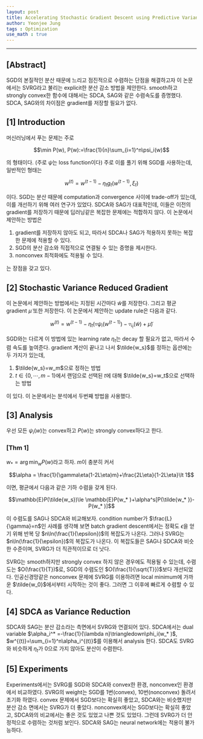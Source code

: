 ```yaml
---
layout: post
title: Accelerating Stochastic Gradient Descent using Predictive Variance Reduction
author: Yeonjee Jung
tags : Optimization
use_math : true
---
```

---

## [Abstract]

SGD의 본질적인 분산 때문에 느리고 점진적으로 수렴하는 단점을 해결하고자 이 논문에서는 SVRG라고 불리는 explicit한 분산 감소 방법을 제안한다. smooth하고 strongly convex한 함수에 대해서는 SDCA, SAG와 같은 수렴속도를 증명했다. SDCA, SAG와의 차이점은 gradient를 저장할 필요가 없다.

## [1] Introduction

머신러닝에서 푸는 문제는 주로

$$\min P(w), P(w):=\frac{1}{n}\sum_{i=1}^n\psi_i(w)$$

의 형태이다. (주로 $\psi$는 loss function이다) 주로 이를 풀기 위해 SGD를 사용하는데, 일반적인 형태는

$$w^{(t)}=w^{(t-1)}-\eta_tg_t(w^{(t-1)}, \xi_t)$$

이다. SGD는 분산 때문에 computation과 convergence 사이에 trade-off가 있는데, 이를 개선하기 위해 여러 연구가 있었다. SDCA와 SAG가 대표적인데, 이들은 이전의 gradient를 저장하기 때문에 딥러닝같은 복잡한 문제에는 적합하지 않다. 이 논문에서 제안하는 방법은

1. gradient를 저장하지 않아도 되고, 따라서 SDCA나 SAG가 적용하지 못하는 복잡한 문제에 적용할 수 있다.  
2. SGD의 분산 감소와 직접적으로 연결될 수 있는 증명을 제시한다.  
3. nonconvex 최적화에도 적용될 수 있다.

는 장점을 갖고 있다.

## [2] Stochastic Variance Reduced Gradient

이 논문에서 제안하는 방법에서는 지정된 시간마다 $\tilde{w}$를 저장한다. 그리고 평균 gradient $\tilde{\mu}$ 또한 저장한다. 이 논문에서 제안하는 update rule은 다음과 같다.

$$w^{(t)}=w^{(t-1)}-\eta_t(\triangledown\psi_i(w^{(t-1)})-\triangledown_{i_t}(\tilde{w})+\tilde{\mu})$$

SGD와는 다르게 이 방법에 있는 learning rate $\eta_t$는 decay 할 필요가 없고, 따라서 수렴 속도를 높여준다. gradient 계산이 끝나고 나서 $\tilde{w_s}$를 정하는 옵션에는 두 가지가 있는데,

1. $\tilde{w_s}=w_m$으로 정하는 방법  
2. $t\in \{0, \cdots , m-1\}$에서 랜덤으로 선택된 $t$에 대해 $\tilde{w_s}=w_t$으로 선택하는 방법

이 있다. 이 논문에서는 분석에서 두번째 방법을 사용했다.

## [3] Analysis

우선 모든 $\psi_i(w)$는 convex하고 $P(w)$는 strongly convex하다고 한다.

### [Thm 1]

$w_* =\arg\min_w P(w)$라고 하자. $m$이 충분히 커서

$$\alpha = \frac{1}{\gamma\eta(1-2L\eta)m}+\frac{2L\eta}{1-2L\eta}\lt 1$$

이면, 평균에서 다음과 같은 기하 수렴을 갖게 된다.

$$\mathbb{E}P(\tilde{w_s})\le \mathbb{E}P(w_* )+\alpha^s[P(\tilde{w_* })-P(w_* )]$$

이 수렴도를 SAG나 SDCA와 비교해보자. condition number가 $\frac{L}{\gamma}=n$인 사례를 생각해 보면 batch gradient descent에서는 정확도 $\epsilon$을 얻기 위해 반복 당 $n\ln(\frac{1}{\epsilon})$의 복잡도가 나온다. 그러나 SVRG는 $n\ln(\frac{1}{\epsilon})$의 복잡도가 나온다. 이 복잡도들은 SAG나 SDCA와 비슷한 수준이며, SVRG가 더 직관적이므로 더 낫다.

SVRG는 smooth하지만 strongly convex 하지 않은 경우에도 적용될 수 있는데, 수렴도는 $O(\frac{1}{T})$로, SGD의 수렴도인 $O(\frac{1}{\sqrt{T}})$보다 개선되었다. 인공신경망같은 nonconvex 문제에 SVRG를 이용하려면 local minimum에 가까운 $\tilde{w_0}$에서부터 시작하는 것이 좋다. 그러면 그 이후에 빠르게 수렴할 수 있다.

## [4] SDCA as Variance Reduction

SDCA와 SAG는 분산 감소라는 측면에서 SVRG와 연결되어 있다. SDCA에서는 dual variable $\alpha_i^* =-\frac{1}{\lambda n}\triangledown\phi_i(w_* )$, $w^{(t)}=\sum_{i=1}^n\alpha_i^{(t)}$를 이용해서 analysis 한다. SDCA도 SVRG와 비슷하게 $\eta_t$가 $0$으로 가지 않아도 분산이 수렴한다.

## [5] Experiments

Experiments에서는 SVRG를 SGD와 SDCA와 convex한 환경, nonconvex인 환경에서 비교하였다. SVRG의 weight는 SGD를 1번(convex), 10번(nonconvex) 돌려서 초기화 하였다. convex 문제에서 SGD보다는 확실히 좋았고, SDCA와는 비슷했지만 분산 감소 면에서는 SVRG가 더 좋았다. nonconvex에서는 SGD보다는 확실히 좋았고, SDCA와의 비교에서는 좋은 것도 있었고 나쁜 것도 있었다. 그런데 SVRG가 더 안정적으로 수렴하는 것처럼 보인다. SDCA와 SAG는 neural network에는 적용이 불가능하다.
